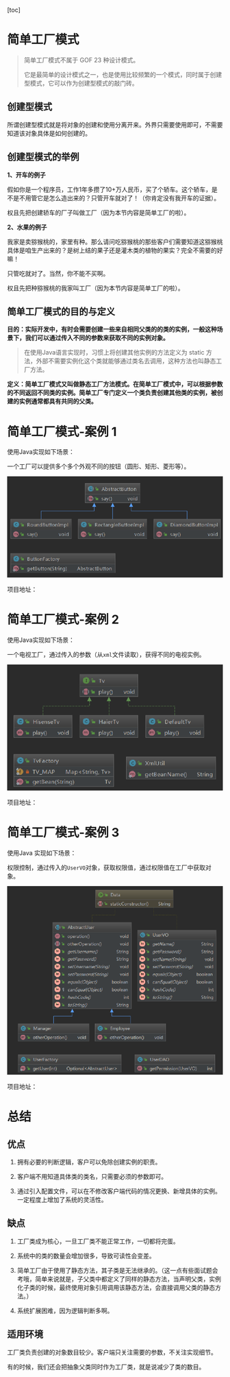[toc]

# 简单工厂模式

> 简单工厂模式不属于 GOF 23 种设计模式。
>
> 它是最简单的设计模式之一，也是使用比较频繁的一个模式，同时属于创建型模式，它可以作为创建型模式的敲门砖。

## 创建型模式

所谓创建型模式就是将对象的创建和使用分离开来。外界只需要使用即可，不需要知道该对象具体是如何创建的。

## 创建型模式的举例

**1、开车的例子**

假如你是一个程序员，工作1年多攒了10+万人民币，买了个轿车。这个轿车，是不是不用管它是怎么造出来的？只管开车就对了！（你肯定没有我开车的证据）。

权且先把创建轿车的厂子叫做工厂（因为本节内容是简单工厂的啦）。

**2、水果的例子**

我家是卖猕猴桃的，家里有种。那么请问吃猕猴桃的那些客户们需要知道这猕猴桃具体是咱生产出来的？是树上结的果子还是灌木类的植物的果实？完全不需要的好嘛！

只管吃就对了。当然，你不能不买啊。

权且先把种猕猴桃的我家叫工厂（因为本节内容是简单工厂的啦）。

## 简单工厂模式的目的与定义

**目的：实际开发中，有时会需要创建一些来自相同父类的的类的实例，一般这种场景下，我们可以通过传入不同的参数来获取不同的实例对象。**

> 在使用Java语言实现时，习惯上将创建其他实例的方法定义为 static 方法，外部不需要实例化这个类就能够通过类名去调用，这种方法也叫静态工厂方法。

**定义：简单工厂模式又叫做静态工厂方法模式。在简单工厂模式中，可以根据参数的不同返回不同类的实例。简单工厂专门定义一个类负责创建其他类的实例，被创建的实例通常都具有共同的父类。**

# 简单工厂模式-案例 1

使用Java实现如下场景：

一个工厂可以提供多个多个外观不同的按钮（圆形、矩形、菱形等）。

![](20200427153248.png)

项目地址：

# 简单工厂模式-案例 2

使用Java实现如下场景：

一个电视工厂，通过传入的参数（从`xml`文件读取），获得不同的电视实例。

![](20200427153713.png)

项目地址：

# 简单工厂模式-案例 3

使用Java 实现如下场景：

权限控制，通过传入的`UserVO`对象，获取权限值，通过权限值在工厂中获取对象。

![](20200427154321.png)

项目地址：

# 总结

## 优点

1. 拥有必要的判断逻辑，客户可以免除创建实例的职责。

2. 客户端不用知道具体类的类名，只需要必须的参数即可。
3. 通过引入配置文件，可以在不修改客户端代码的情况更换、新增具体的实例。一定程度上增加了系统的灵活性。

## 缺点

1. 工厂类成为核心，一旦工厂类不能正常工作，一切都将完蛋。
2. 系统中的类的数量会增加很多，导致可读性会变差。
3. 简单工厂由于使用了静态方法，其子类是无法继承的。（这一点有些面试题会考哦，简单来说就是，子父类中都定义了同样的静态方法，当声明父类，实例化子类的时候，最终使用对象引用调用该静态方法，会直接调用父类的静态方法。）

4. 系统扩展困难，因为逻辑判断多啊。

## 适用环境

工厂类负责创建的对象数目较少。客户端只关注需要的参数，不关注实现细节。

有的时候，我们还会把抽象父类同时作为工厂类，就是说减少了类的数目。